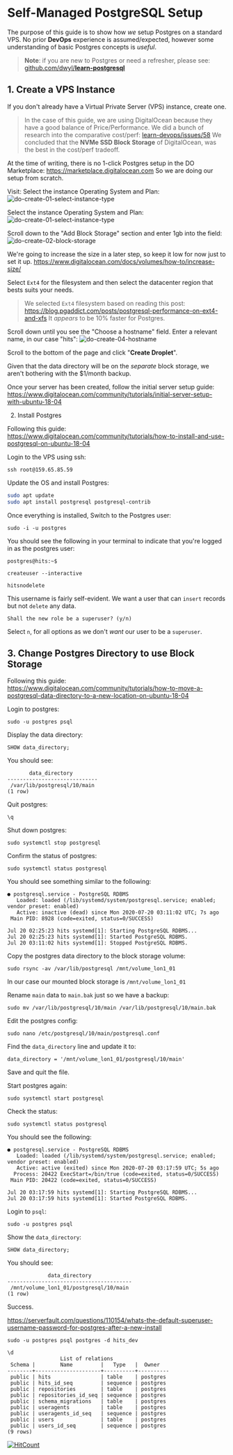 # Self-Managed PostgreSQL Setup

The purpose of this guide is to show how _we_ setup Postgres on a standard VPS.
No prior **DevOps** experience is assumed/expected,
however some understanding of basic Postgres concepts is _useful_.

> **Note**: if you are new to Postgres or need a refresher,
please see: 
[github.com/dwyl/**learn-postgresql**](https://github.com/dwyl/learn-postgresql)


## 1. Create a VPS Instance

If you don't already have a Virtual Private Server (VPS) instance,
create one. 

> In the case of this guide, 
we are using DigitalOcean 
because they have a good balance of Price/Performance.
> We did a bunch of research into the comparative cost/perf:
[learn-devops/issues/58](https://github.com/dwyl/learn-devops/issues/58#issuecomment-660650080)
We concluded that the **NVMe SSD Block Storage** of DigitalOcean,
was the best in the cost/perf tradeoff. 

At the time of writing,
there is no 1-click Postgres setup in the DO Marketplace:
https://marketplace.digitalocean.com
So we are doing our setup from scratch.


Visit: 
Select the instance Operating System and Plan:
![do-create-01-select-instance-type](https://user-images.githubusercontent.com/194400/87891845-4a7bed80-ca33-11ea-8bf5-eb3095eeafe6.png)



Select the instance Operating System and Plan:
![do-create-01-select-instance-type](https://user-images.githubusercontent.com/194400/87891845-4a7bed80-ca33-11ea-8bf5-eb3095eeafe6.png)

Scroll down to the "Add Block Storage" section and enter 1gb into the field:
![do-create-02-block-storage](https://user-images.githubusercontent.com/194400/87891890-667f8f00-ca33-11ea-9043-cca1b44cc334.png)

We're going to increase the size in a later step, so keep it low for now just to set it up.
https://www.digitalocean.com/docs/volumes/how-to/increase-size/

Select `Ext4` for the filesystem and then select the datacenter region that bests suits your needs.

> We selected `Ext4` filesystem based on reading this post:
https://blog.pgaddict.com/posts/postgresql-performance-on-ext4-and-xfs
It _appears_ to be 10% faster for Postgres. 

Scroll down until you see the "Choose a hostname" field. Enter a relevant name, in our case "hits":
![do-create-04-hostname](https://user-images.githubusercontent.com/194400/87892697-b3646500-ca35-11ea-854a-364a4ae0a964.png)

Scroll to the bottom of the page and click "**Create Droplet**".

Given that the data directory will be on the _separate_ block storage,
we aren't bothering with the $1/month backup.

Once your server has been created,
follow the initial server setup guide:
https://www.digitalocean.com/community/tutorials/initial-server-setup-with-ubuntu-18-04




2. Install Postgres

Following this guide:
https://www.digitalocean.com/community/tutorials/how-to-install-and-use-postgresql-on-ubuntu-18-04

Login to the VPS using ssh:
```
ssh root@159.65.85.59
```

Update the OS and install Postgres:

```sh
sudo apt update
sudo apt install postgresql postgresql-contrib
```

Once everything is installed,
Switch to the Postgres user:

```
sudo -i -u postgres
```

You should see the following in your terminal 
to indicate that you're logged in as the postgres user:

```
postgres@hits:~$
```


```
createuser --interactive
```

```
hitsnodelete
```
This username is fairly self-evident.
We want a user that can `insert` records but not `delete` any data.

```
Shall the new role be a superuser? (y/n)
```

Select `n`, for all options
as we don't _want_ our user to be a `superuser`.


## 3. Change Postgres Directory to use Block Storage


Following this guide:
https://www.digitalocean.com/community/tutorials/how-to-move-a-postgresql-data-directory-to-a-new-location-on-ubuntu-18-04


Login to postgres:
```
sudo -u postgres psql
```

Display the data directory:
```
SHOW data_directory;
```

You should see:
```
       data_directory
-----------------------------
 /var/lib/postgresql/10/main
(1 row)
```

Quit postgres:

```
\q
```

Shut down postgres:

```
sudo systemctl stop postgresql
```

Confirm the status of postgres:
```
sudo systemctl status postgresql
```

You should see something similar to the following:
```
● postgresql.service - PostgreSQL RDBMS
   Loaded: loaded (/lib/systemd/system/postgresql.service; enabled; vendor preset: enabled)
   Active: inactive (dead) since Mon 2020-07-20 03:11:02 UTC; 7s ago
 Main PID: 8928 (code=exited, status=0/SUCCESS)

Jul 20 02:25:23 hits systemd[1]: Starting PostgreSQL RDBMS...
Jul 20 02:25:23 hits systemd[1]: Started PostgreSQL RDBMS.
Jul 20 03:11:02 hits systemd[1]: Stopped PostgreSQL RDBMS.
```


Copy the postgres data directory to the block storage volume:

```
sudo rsync -av /var/lib/postgresql /mnt/volume_lon1_01
```

In our case our mounted block storage is `/mnt/volume_lon1_01`


Rename `main` data to `main.bak` just so we have a backup:
```
sudo mv /var/lib/postgresql/10/main /var/lib/postgresql/10/main.bak
```


Edit the postgres config:

```
sudo nano /etc/postgresql/10/main/postgresql.conf
```


Find the `data_directory` line and update it to:
```
data_directory = '/mnt/volume_lon1_01/postgresql/10/main'
```

Save and quit the file.

Start postgres again:

```
sudo systemctl start postgresql
```

Check the status:
```
sudo systemctl status postgresql
```

You should see the following:

```
● postgresql.service - PostgreSQL RDBMS
   Loaded: loaded (/lib/systemd/system/postgresql.service; enabled; vendor preset: enabled)
   Active: active (exited) since Mon 2020-07-20 03:17:59 UTC; 5s ago
  Process: 20422 ExecStart=/bin/true (code=exited, status=0/SUCCESS)
 Main PID: 20422 (code=exited, status=0/SUCCESS)

Jul 20 03:17:59 hits systemd[1]: Starting PostgreSQL RDBMS...
Jul 20 03:17:59 hits systemd[1]: Started PostgreSQL RDBMS.
```

Login to `psql`:

```
sudo -u postgres psql
```

Show the `data_directory`:

```
SHOW data_directory;
```

You should see:

```
             data_directory
----------------------------------------
 /mnt/volume_lon1_01/postgresql/10/main
(1 row)
```

Success.


https://serverfault.com/questions/110154/whats-the-default-superuser-username-password-for-postgres-after-a-new-install


```
sudo -u postgres psql postgres -d hits_dev
```

```
\d
                 List of relations
 Schema |        Name         |   Type   |  Owner
--------+---------------------+----------+----------
 public | hits                | table    | postgres
 public | hits_id_seq         | sequence | postgres
 public | repositories        | table    | postgres
 public | repositories_id_seq | sequence | postgres
 public | schema_migrations   | table    | postgres
 public | useragents          | table    | postgres
 public | useragents_id_seq   | sequence | postgres
 public | users               | table    | postgres
 public | users_id_seq        | sequence | postgres
(9 rows)

```

[![HitCount](http://hits.dwyl.com/dwyl/learn-devops-self-managed-postgres.svg)](http://hits.dwyl.com/dwyl/learn-devops)